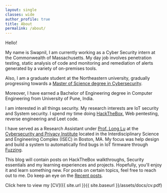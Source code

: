 ```yaml
---
layout: single
classes: wide
author_profile: true
title: About
permalink: /about/
---
```

Hello!

My name is Swapnil, I am currently working as a Cyber Security intern at the Commonwealth of Massachusetts. My day job involves penetration testing, static analysis of code and monitoring and remediation of alerts generated by a variety of on-premises tools.

Also, I am a graduate student at the Northeastern university, gradually progressing towards a [Master of Science degree in Cybersecurity](https://www.khoury.northeastern.edu/program/cybersecurity-ms/).

Moreover, I have earned a Bachelor of Engineering degree in Computer Engineering from University of Pune, India.

I am interested in all things security. My research interests are IoT security and System security. I spend my time doing [HackTheBox](https://www.hackthebox.eu/), Web pentesting, reverse engineering and Leet code.

I have served as a Research Assistant under [Prof. Long Lu](https://www.longlu.org/) at the [Cybersecurity and Privacy Institute](https://cyber.khoury.northeastern.edu/) located in the Interdisciplinary Science and Engineering Complex (ISEC) in Boston, MA. My focus was help design and build a system to automatically find bugs in IoT firmware through [Fuzzing](https://www.owasp.org/index.php/Fuzzing).

This blog will contain posts on HackTheBox walkthroughs, Security essentials and my learning experiences and projects. Hopefully, you'll enjoy it and learn something new. For posts on certain topics, feel free to reach out to me. Do keep an eye on the [Recent posts](https://swapnil-pathak.github.io/).

Click here to view my [CV]({{ site.url }}{{ site.baseurl }}/assets/docs/cv.pdf)
